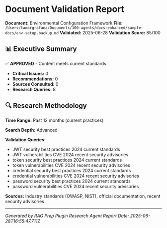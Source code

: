 # Document Validation Report

**Document:** Environmental Configuration Framework
**File:** `/Users/tamargrafana/Documents/100-agents/docs-enhanced/sample-docs/env-setup.backup.md`
**Validated:** 2025-06-28
**Validation Score:** 85/100

## 📊 Executive Summary

✅ **APPROVED** - Content meets current standards

- **Critical Issues:** 0
- **Recommendations:** 0
- **Sources Consulted:** 0
- **Research Queries:** 8

## 🔍 Research Methodology

**Time Range:** Past 12 months (current practices)

**Search Depth:** Advanced

**Validation Queries:**
- JWT security best practices 2024 current standards
- JWT vulnerabilities CVE 2024 recent security advisories
- token security best practices 2024 current standards
- token vulnerabilities CVE 2024 recent security advisories
- credential security best practices 2024 current standards
- credential vulnerabilities CVE 2024 recent security advisories
- password security best practices 2024 current standards
- password vulnerabilities CVE 2024 recent security advisories

**Sources:** Industry standards (OWASP, NIST), official documentation, recent security advisories

---

*Generated by RAG Prep Plugin Research Agent*
*Report Date: 2025-06-28T16:55:47.711Z*
